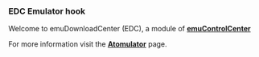 ### EDC Emulator hook

Welcome to emuDownloadCenter (EDC), a module of [**emuControlCenter**](https://github.com/PhoenixInteractiveNL/emuControlCenter/wiki/)

For more information visit the [**Atomulator**](https://github.com/PhoenixInteractiveNL/edc-masterhook/wiki/Emulator-atomulator#menu) page.
